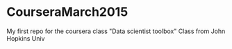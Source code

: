 # CourseraMarch2015
My first repo for the coursera class "Data scientist toolbox" Class from John Hopkins Univ
